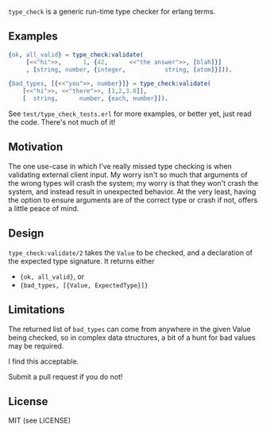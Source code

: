 `type_check` is a generic run-time type checker for erlang terms.


## Examples

```erlang
{ok, all_valid} = type_check:validate(
     [<<"hi">>,      1, {42,      <<"the answer">>, [blah]}]
     , [string, number, {integer,           string, [atom]}])).

{bad_types, [{<<"you">>, number}]} = type_check:validate(
	[<<"hi">>, <<"there">>, [1,2,3.0]], 
	[  string,      number, {each, number}]).
```

See `test/type_check_tests.erl` for more examples, or better yet, just read the code. There's not much of it!


## Motivation

The one use-case in which I've really missed type checking is when
validating external client input. My worry isn't so much that
arguments of the wrong types will crash the system; my worry is that
they won't crash the system, and instead result in unexpected
behavior. At the very least, having the option to ensure arguments are
of the correct type or crash if not, offers a little peace of mind.


## Design

`type_check:validate/2` takes the `Value` to be checked, and a
declaration of the expected type signature. It returns either

 * `{ok, all_valid}`, or
 * `{bad_types, [{Value, ExpectedType}]}`


## Limitations

The returned list of `bad_types` can come from anywhere in the given
Value being checked, so in complex data structures, a bit of a hunt
for bad values may be required. 

I find this acceptable.

Submit a pull request if you do not!


## License

MIT (see LICENSE)